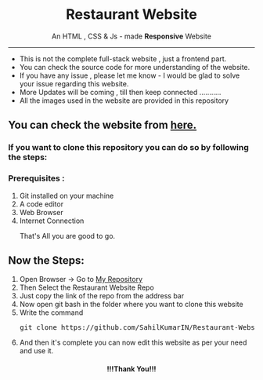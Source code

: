 <h1 align="center">Restaurant Website</h1>
<p align="center">An HTML , CSS & Js - made <strong>Responsive</strong> Website</p>
<hr>

- This is not the complete full-stack website , just a frontend part.
- You can check the source code for more understanding of the website.
- If you have any issue , please let me know - I would be glad to solve your issue regarding this website.
- More Updates will be coming , till then keep connected ...........
- All the images used in the website are provided in this repository
  
<h2>You can check the website from <a href="https://sahilkumarin.github.io/Restaurant-Website/" target="_blank">here.</a></h2>

### If you want to clone this repository you can do so by following the steps:
<h3>Prerequisites :</h3>
<ol>
  <li>Git installed on your machine</li>
  <li>A code editor</li>
  <li>Web Browser</li>
  <li>Internet Connection</li>
  <p>That's All you are good to go.</p>
</ol>

<h2>Now the Steps:</h2>
<ol>
  <li>Open Browser -> Go to <a href="https://github.com/SahilKumarIN">My Repository</a></li>
  <li>Then Select the Restaurant Website Repo </li>
  <li>Just copy the link of the repo from the address bar</li>
  <li>Now open git bash in the folder where you want to clone this website</li>
  <li>Write the command</li>
  <pre>git clone https://github.com/SahilKumarIN/Restaurant-Website</pre>
  <li>And then it's complete you can now edit this website as per your need and use it.</li>
</ol>

<h4 align="center">!!!Thank You!!!</h4>
